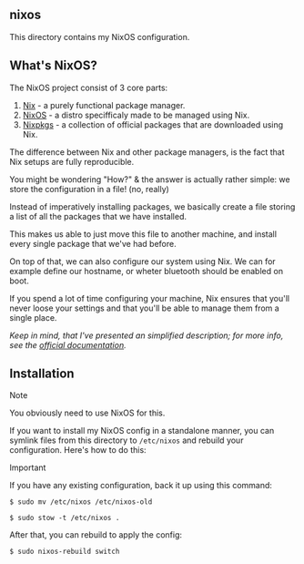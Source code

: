 ## nixos 

This directory contains my NixOS configuration.

## What's NixOS?

The NixOS project consist of 3 core parts:

1. [Nix](https://github.com/NixOS/nix) - a purely functional package manager.
2. [NixOS](https://github.com/NixOS/nixpkgs/tree/master/nixos) - a distro specifficaly made to be managed using Nix.
3. [Nixpkgs](https://github.com/NixOS/nixpkgs) - a collection of official packages that are downloaded using Nix. 

The difference between Nix and other package managers, is the fact that Nix setups are fully reproducible.

You might be wondering "How?" & the answer is actually rather simple: we store the configuration in a file! (no, really)

Instead of imperatively installing packages, we basically create a file storing a list of all the packages that we have installed.

This makes us able to just move this file to another machine, and install every single package that we've had before.

On top of that, we can also configure our system using Nix. We can for example define our hostname, or wheter bluetooth should be enabled on boot.

If you spend a lot of time configuring your machine, Nix ensures that you'll never loose your settings and that you'll be able to manage them from a single place.

*Keep in mind, that I've presented an simplified description; for more info, see the [official documentation](https://nixos.org/learn).*

## Installation

> [!NOTE]  
> You obviously need to use NixOS for this. 

If you want to install my NixOS config in a standalone manner, you can symlink files from this directory to `/etc/nixos` and rebuild your configuration. Here's how to do this:

> [!IMPORTANT]  
> If you have any existing configuration, back it up using this command:
>
> ```shell
> $ sudo mv /etc/nixos /etc/nixos-old 
> ```

```shell
$ sudo stow -t /etc/nixos .
```

After that, you can rebuild to apply the config:

```shell
$ sudo nixos-rebuild switch
```

